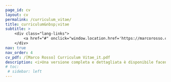 ```yaml
---
page_id: cv
layout: cv
permalink: /curriculum_vitae/
title: curriculum&nbsp;vitae
subtitle: >
    <div class="lang-links">
        <a href="#" onclick="window.location.href='https://marcorosso.com/curriculum_vitae/'; return false;">English</a>&nbsp;|&nbsp;<a href="/es/curriculum_vitae/" hreflang="es">español</a>
    </div>
nav: true
nav_order: 4
cv_pdf: /[Marco Rosso] Curriculum Vitae_it.pdf
description: <i>Una versione completa e dettagliata è disponibile facendo clic sull'icona PDF.</i>
# toc:
 # sidebar: left
---
```

